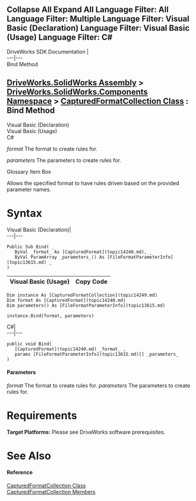 Collapse All Expand All Language Filter: All  Language Filter: Multiple  Language Filter: Visual Basic (Declaration) Language Filter: Visual Basic (Usage) Language Filter: C#  
---  
DriveWorks SDK Documentation  |   
---|---  
Bind Method   
  
[DriveWorks.SolidWorks Assembly](topic13342.md) > [DriveWorks.SolidWorks.Components Namespace](topic13925.md) > [CapturedFormatCollection Class](topic14249.md) : Bind Method  
---  
  
Visual Basic (Declaration)    
Visual Basic (Usage)    
C# 

_format_
    The format to create rules for.

_parameters_
    The parameters to create rules for.

Glossary Item Box

Allows the specified format to have rules driven based on the provided parameter names. 

# Syntax

Visual Basic (Declaration)|   
---|---  
      
    
    Public Sub Bind( _
       ByVal _format_ As [CapturedFormat](topic14240.md), _
       ByVal ParamArray _parameters_() As [FileFormatParameterInfo](topic13615.md) _
    )   
  
Visual Basic (Usage)| Copy Code  
---|---  
      
    
    Dim instance As [CapturedFormatCollection](topic14249.md)
    Dim format As [CapturedFormat](topic14240.md)
    Dim parameters() As [FileFormatParameterInfo](topic13615.md)
     
    instance.Bind(format, parameters)  
  
C#|   
---|---  
      
    
    public void Bind( 
       [CapturedFormat](topic14240.md) _format_ ,
       params [FileFormatParameterInfo](topic13615.md)[] _parameters_
    )  
  
#### Parameters

 _format_
    The format to create rules for.
_parameters_
    The parameters to create rules for.

# Requirements

**Target Platforms:** Please see DriveWorks software prerequisites.

# See Also

#### Reference

[CapturedFormatCollection Class](topic14249.md)   
[CapturedFormatCollection Members](topic14250.md)


